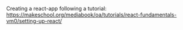 Creating a react-app following a tutorial: https://makeschool.org/mediabook/oa/tutorials/react-fundamentals-vm0/setting-up-react/